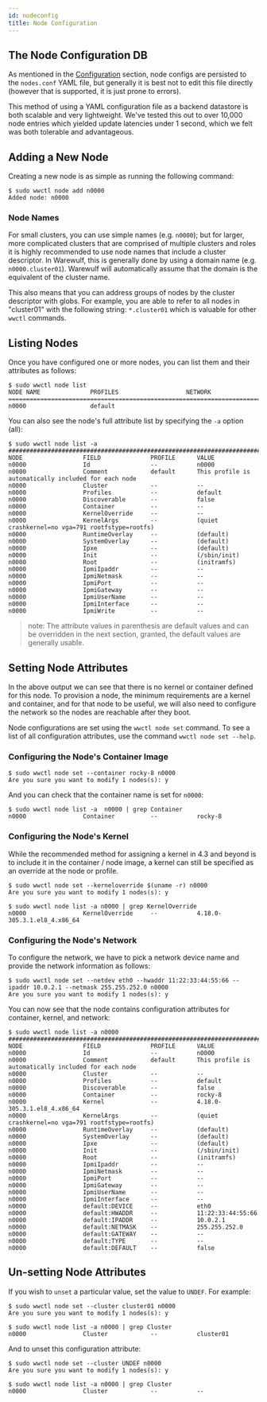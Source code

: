 ```yaml
---
id: nodeconfig
title: Node Configuration
---
```


## The Node Configuration DB

As mentioned in the [Configuration](configuration) section, node
configs are persisted to the `nodes.conf` YAML file, but generally it
is best not to edit this file directly (however that is supported, it
is just prone to errors).

This method of using a YAML configuration file as a backend datastore
is both scalable and very lightweight. We've tested this out to over
10,000 node entries which yielded update latencies under 1 second,
which we felt was both tolerable and advantageous.

## Adding a New Node

Creating a new node is as simple as running the following command:

```
$ sudo wwctl node add n0000
Added node: n0000
```

### Node Names

For small clusters, you can use simple names (e.g. `n0000`); but for
larger, more complicated clusters that are comprised of multiple
clusters and roles it is highly recommended to use node names that
include a cluster descriptor. In Warewulf, this is generally done by
using a domain name (e.g. `n0000.cluster01`). Warewulf will
automatically assume that the domain is the equivalent of the cluster
name.

This also means that you can address groups of nodes by the cluster
descriptor with globs. For example, you are able to refer to all nodes
in "cluster01" with the following string: `*.cluster01` which is
valuable for other `wwctl` commands.

## Listing Nodes

Once you have configured one or more nodes, you can list them and
their attributes as follows:

```
$ sudo wwctl node list
NODE NAME              PROFILES                   NETWORK
================================================================================
n0000                  default
```

You can also see the node's full attribute list by specifying the `-a`
option (all):

```
$ sudo wwctl node list -a
################################################################################
NODE                 FIELD              PROFILE      VALUE
n0000                Id                 --           n0000
n0000                Comment            default      This profile is automatically included for each node
n0000                Cluster            --           --
n0000                Profiles           --           default
n0000                Discoverable       --           false
n0000                Container          --           --
n0000                KernelOverride     --           --
n0000                KernelArgs         --           (quiet crashkernel=no vga=791 rootfstype=rootfs)
n0000                RuntimeOverlay     --           (default)
n0000                SystemOverlay      --           (default)
n0000                Ipxe               --           (default)
n0000                Init               --           (/sbin/init)
n0000                Root               --           (initramfs)
n0000                IpmiIpaddr         --           --
n0000                IpmiNetmask        --           --
n0000                IpmiPort           --           --
n0000                IpmiGateway        --           --
n0000                IpmiUserName       --           --
n0000                IpmiInterface      --           --
n0000                IpmiWrite          --           --
```

> note: The attribute values in parenthesis are default values and can
> be overridden in the next section, granted, the default values are
> generally usable.

## Setting Node Attributes

In the above output we can see that there is no kernel or container
defined for this node. To provision a node, the minimum requirements
are a kernel and container, and for that node to be useful, we will
also need to configure the network so the nodes are reachable after
they boot.

Node configurations are set using the `wwctl node set` command. To see
a list of all configuration attributes, use the command `wwctl node
set --help`.

### Configuring the Node's Container Image

```
$ sudo wwctl node set --container rocky-8 n0000
Are you sure you want to modify 1 nodes(s): y
```

And you can check that the container name is set for `n0000`:
```
$ sudo wwctl node list -a  n0000 | grep Container
n0000                Container          --           rocky-8
```

### Configuring the Node's Kernel

While the recommended method for assigning a kernel in 4.3 and beyond
is to include it in the container / node image, a kernel can still be
specified as an override at the node or profile.

```
$ sudo wwctl node set --kerneloverride $(uname -r) n0000
Are you sure you want to modify 1 nodes(s): y

$ sudo wwctl node list -a n0000 | grep KernelOverride
n0000                KernelOverride     --           4.18.0-305.3.1.el8_4.x86_64
```

### Configuring the Node's Network

To configure the network, we have to pick a network device name and
provide the network information as follows:

```
$ sudo wwctl node set --netdev eth0 --hwaddr 11:22:33:44:55:66 --ipaddr 10.0.2.1 --netmask 255.255.252.0 n0000
Are you sure you want to modify 1 nodes(s): y
```

You can now see that the node contains configuration attributes for
container, kernel, and network:

```
$ sudo wwctl node list -a n0000
################################################################################
NODE                 FIELD              PROFILE      VALUE
n0000                Id                 --           n0000
n0000                Comment            default      This profile is automatically included for each node
n0000                Cluster            --           --
n0000                Profiles           --           default
n0000                Discoverable       --           false
n0000                Container          --           rocky-8
n0000                Kernel             --           4.18.0-305.3.1.el8_4.x86_64
n0000                KernelArgs         --           (quiet crashkernel=no vga=791 rootfstype=rootfs)
n0000                RuntimeOverlay     --           (default)
n0000                SystemOverlay      --           (default)
n0000                Ipxe               --           (default)
n0000                Init               --           (/sbin/init)
n0000                Root               --           (initramfs)
n0000                IpmiIpaddr         --           --
n0000                IpmiNetmask        --           --
n0000                IpmiPort           --           --
n0000                IpmiGateway        --           --
n0000                IpmiUserName       --           --
n0000                IpmiInterface      --           --
n0000                default:DEVICE     --           eth0
n0000                default:HWADDR     --           11:22:33:44:55:66
n0000                default:IPADDR     --           10.0.2.1
n0000                default:NETMASK    --           255.255.252.0
n0000                default:GATEWAY    --           --
n0000                default:TYPE       --           --
n0000                default:DEFAULT    --           false
```

## Un-setting Node Attributes

If you wish to `unset` a particular value, set the value to
`UNDEF`. For example:

```
$ sudo wwctl node set --cluster cluster01 n0000
Are you sure you want to modify 1 nodes(s): y

$ sudo wwctl node list -a n0000 | grep Cluster
n0000                Cluster            --           cluster01
```
And to unset this configuration attribute:
```
$ sudo wwctl node set --cluster UNDEF n0000
Are you sure you want to modify 1 nodes(s): y

$ sudo wwctl node list -a n0000 | grep Cluster
n0000                Cluster            --           --
```
